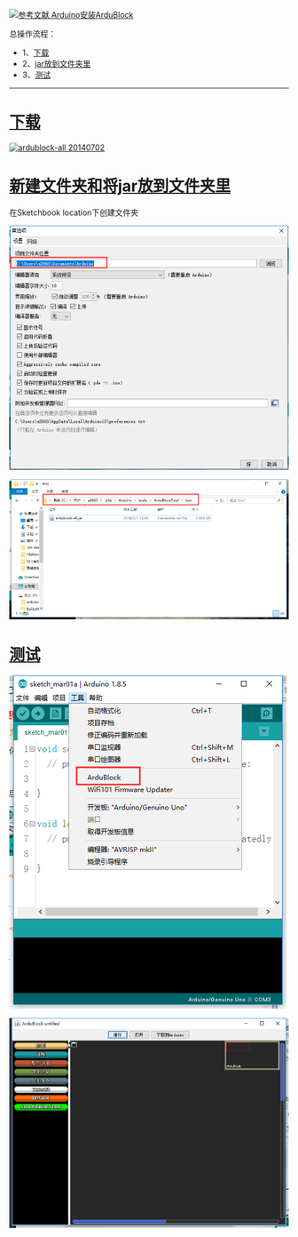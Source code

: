 [![](https://img.shields.io/badge/参考文献-Arduino安装ArduBlock-yellow.svg "参考文献 Arduino安装ArduBlock")](https://jingyan.baidu.com/article/f96699bbb64fd5894e3c1b1a.html)


总操作流程：
- 1、[下载](#ArduBlockArduBlock-01)
- 2、[jar放到文件夹里](#ArduBlockArduBlock-02)
- 3、[测试](#ArduBlockArduBlock-03)

----------
# <a name="ArduBlockArduBlock-01" href="#" >下载</a>
[![](https://img.shields.io/badge/ardublock--all-20140702-green.svg "ardublock-all 20140702")](http://sourceforge.net/projects/ardublock/)


# <a name="ArduBlockArduBlock-02" href="#" >新建文件夹和将jar放到文件夹里</a>
在Sketchbook location下创建文件夹

![](image/2-1.png)

![](image/2-2.png)

# <a name="ArduBlockArduBlock-03" href="#" >测试</a>
![](image/2-3.png)

![](image/2-4.png)
